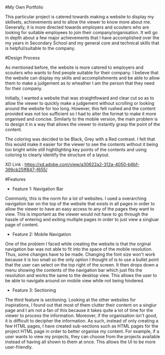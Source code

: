 #My Own Portfolio

This particular project is catered towards making a website to display my skillsets, achievements and to allow the viewer to know more about me. Generally, it is more directed towards employers and scouters who are looking for suitable employees to join their company/organisation. It will go in depth about a few major achievements that I have accomplished over the my years in Secondary School and my general core and technical skills that is helpful/suitable to the company.

#Design Process

As mentioned before, the website is more catered to employers and scouters who wants to find people suitable for their company. I believe that the website can display my skills and accomplishments and be able to allow them to make a judgement as to wheather I am the person that they need for their company. 

Initially, I wanted a website that was straightfoward and clear cut so as to allow the viewer to quickly make a judgement without scrolling or looking around the website for too long. However, this felt rushed and the content provided was not too sufficient so I had to alter the format to make it more organised and concise. Similarly to the mobile version, the main problem is to design it in a way that allows the viewer to instantly grasp the point of the content.

The coloring was decided to be Black, Grey with a Red contrast. I felt that this would make it easier for the viewer to see the contents without it being too bright while still hightlighting key points of the contents and using coloring to clearly identify the structure of a layout.

XD Link : https://xd.adobe.com/view/a30622a2-312a-4050-b6bf-399cb25ff847-f655/

#Features

- Feature 1: Navigation Bar


Commonly, this is the norm for a lot of websites. I used a overarching navigation bar on the top of the website that exists in all pages in order to allow the viewer to have an easy access to any of the pages they want to view. This is important as the viewer would not have to go through the hassle of entering and exiting multiple pages in order to just view a singluar page of content.

- Feature 2: Mobile Navigation


One of the problem I faced while creating the website is that the orginal navigation bar was not able to fit into the space of the mobile resolution. Thus, some changes have to be made. Changing the font size won't work because it is too small so the only option I thought of is to use a bullet point that the user can select on the top right of the screen. It then drops down a menu showing the contents of the navigation bar which just fits the resolution and works the same to the desktop view. This allows the user to be able to navigate around on mobile view while not being hindered.


- Feature 3: Sectioning


The third feature is sectioning. Looking at the other websites for inspirations, I found out that most of them clutter their content on a singlur page and I am not a fan of this because it takes quite a lot of time for the viewer to process the information. Moreover, if the organisation isn't good, it is difficult to decipher the information. As such, instead of only creating a few HTML pages, I have created sub-sections such as HTML pages for the project HTML page in order to better organise my content. For example, if a user wants to view my projects, they can choose from the projects available instead of having all shown to them at once. This allows the UI to be more user-friendly.


